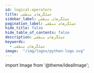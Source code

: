 ```yaml
---
id: logical-operators
title: عملگرهای منطقی
sidebar_label: عملگرهای منطقی
pagination_label: عملگرهای منطقی
hide_title: false
hide_table_of_contents: false
description: عملگرهای منطقی
keywords:
  - عملگرهای منطقی
image:  "/img/logos/python-logo.svg"
---
```


import Image from '@theme/IdealImage';
